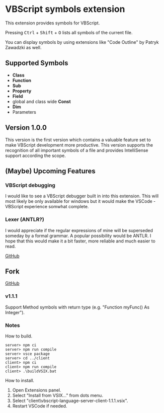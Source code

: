# VBScript symbols extension

This extension provides symbols for VBScript.

Pressing <kbd>Ctrl</kbd> + <kbd>Shift</kbd> + <kbd>O</kbd> lists all symbols of the current file.

You can display symbols by using extensions like "Code Outline" by Patryk Zawadzki as well.

## Supported Symbols

- __Class__
- __Function__
- __Sub__
- __Property__
- __Field__
- global and class wide __Const__
- __Dim__
- Parameters

## Version 1.0.0

This version is the first version which contains a valuable feature set to make VBScript development more productive.
This version supports the recognition of all important symbols of a file and provides IntelliSense support according the scope.

## (Maybe) Upcoming Features

### VBScript debugging

I would like to see a VBScript debugger built in into this extension. This will most likely be only available for windows but it would make the VSCode - VBScript experience somwhat complete.

### Lexer (ANTLR?)

I would appreciate if the regular expressions of mine will be superseded someday by a formal grammar. A popular possibility would be ANTLR. I hope that this would make it a bit faster, more reliable and much easier to read.


[GitHub](https://github.com/Luncher91/VBScript-vscode)

## Fork

[GitHub](https://github.com/satamame/VBScript-vscode)

### v1.1.1

Support Method symbols with return type (e.g. "Function myFunc() As Integer").

### Notes

How to build.

```
server> npm ci
server> npm run compile
server> vsce package
server> cd ../client
client> npm ci
client> npm run compile
client> .\buildVSIX.bat
```

How to install.

1. Open Extensions panel.
1. Select "Install from VSIX..." from dots menu.
1. Select "client\vbscript-language-server-client-1.1.1.vsix".
1. Restart VSCode if needed.
